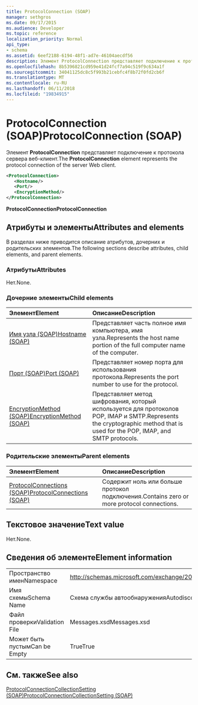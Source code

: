 ```yaml
---
title: ProtocolConnection (SOAP)
manager: sethgros
ms.date: 09/17/2015
ms.audience: Developer
ms.topic: reference
localization_priority: Normal
api_type:
- schema
ms.assetid: 6eef2188-6194-48f1-ad7e-46104aecdf56
description: Элемент ProtocolConnection представляет подключение к протокола сервера веб-клиент.
ms.openlocfilehash: 8b5396821cd959e41d24fcf7a94c519f9c634a1f
ms.sourcegitcommit: 34041125dc8c5f993b21cebfc4f8b72f0fd2cb6f
ms.translationtype: MT
ms.contentlocale: ru-RU
ms.lasthandoff: 06/11/2018
ms.locfileid: "19834915"
---
```

# <a name="protocolconnection-soap"></a><span data-ttu-id="b3814-103">ProtocolConnection (SOAP)</span><span class="sxs-lookup"><span data-stu-id="b3814-103">ProtocolConnection (SOAP)</span></span>

<span data-ttu-id="b3814-104">Элемент **ProtocolConnection** представляет подключение к протокола сервера веб-клиент.</span><span class="sxs-lookup"><span data-stu-id="b3814-104">The **ProtocolConnection** element represents the protocol connection of the server Web client.</span></span> 
  
```XML
<ProtocolConnection>
   <Hostname/>
   <Port/>
   <EncryptionMethod/>
</ProtocolConnection>
```

 <span data-ttu-id="b3814-105">**ProtocolConnection**</span><span class="sxs-lookup"><span data-stu-id="b3814-105">**ProtocolConnection**</span></span>
## <a name="attributes-and-elements"></a><span data-ttu-id="b3814-106">Атрибуты и элементы</span><span class="sxs-lookup"><span data-stu-id="b3814-106">Attributes and elements</span></span>

<span data-ttu-id="b3814-107">В разделах ниже приводится описание атрибутов, дочерних и родительских элементов.</span><span class="sxs-lookup"><span data-stu-id="b3814-107">The following sections describe attributes, child elements, and parent elements.</span></span>
  
### <a name="attributes"></a><span data-ttu-id="b3814-108">Атрибуты</span><span class="sxs-lookup"><span data-stu-id="b3814-108">Attributes</span></span>

<span data-ttu-id="b3814-109">Нет.</span><span class="sxs-lookup"><span data-stu-id="b3814-109">None.</span></span>
  
### <a name="child-elements"></a><span data-ttu-id="b3814-110">Дочерние элементы</span><span class="sxs-lookup"><span data-stu-id="b3814-110">Child elements</span></span>

|<span data-ttu-id="b3814-111">**Элемент**</span><span class="sxs-lookup"><span data-stu-id="b3814-111">**Element**</span></span>|<span data-ttu-id="b3814-112">**Описание**</span><span class="sxs-lookup"><span data-stu-id="b3814-112">**Description**</span></span>|
|:-----|:-----|
|[<span data-ttu-id="b3814-113">Имя узла (SOAP)</span><span class="sxs-lookup"><span data-stu-id="b3814-113">Hostname (SOAP)</span></span>](hostname-soap.md) <br/> |<span data-ttu-id="b3814-114">Представляет часть полное имя компьютера, имя узла.</span><span class="sxs-lookup"><span data-stu-id="b3814-114">Represents the host name portion of the full computer name of the computer.</span></span>  <br/> |
|[<span data-ttu-id="b3814-115">Порт (SOAP)</span><span class="sxs-lookup"><span data-stu-id="b3814-115">Port (SOAP)</span></span>](port-soap.md) <br/> |<span data-ttu-id="b3814-116">Представляет номер порта для использования протокола.</span><span class="sxs-lookup"><span data-stu-id="b3814-116">Represents the port number to use for the protocol.</span></span>  <br/> |
|[<span data-ttu-id="b3814-117">EncryptionMethod (SOAP)</span><span class="sxs-lookup"><span data-stu-id="b3814-117">EncryptionMethod (SOAP)</span></span>](encryptionmethod-soap.md) <br/> |<span data-ttu-id="b3814-118">Представляет метод шифрования, который используется для протоколов POP, IMAP и SMTP.</span><span class="sxs-lookup"><span data-stu-id="b3814-118">Represents the cryptographic method that is used for the POP, IMAP, and SMTP protocols.</span></span>  <br/> |
   
### <a name="parent-elements"></a><span data-ttu-id="b3814-119">Родительские элементы</span><span class="sxs-lookup"><span data-stu-id="b3814-119">Parent elements</span></span>

|<span data-ttu-id="b3814-120">**Элемент**</span><span class="sxs-lookup"><span data-stu-id="b3814-120">**Element**</span></span>|<span data-ttu-id="b3814-121">**Описание**</span><span class="sxs-lookup"><span data-stu-id="b3814-121">**Description**</span></span>|
|:-----|:-----|
|[<span data-ttu-id="b3814-122">ProtocolConnections (SOAP)</span><span class="sxs-lookup"><span data-stu-id="b3814-122">ProtocolConnections (SOAP)</span></span>](protocolconnections-soap.md) <br/> |<span data-ttu-id="b3814-123">Содержит ноль или больше протокол подключения.</span><span class="sxs-lookup"><span data-stu-id="b3814-123">Contains zero or more protocol connections.</span></span>  <br/> |
   
## <a name="text-value"></a><span data-ttu-id="b3814-124">Текстовое значение</span><span class="sxs-lookup"><span data-stu-id="b3814-124">Text value</span></span>

<span data-ttu-id="b3814-125">Нет.</span><span class="sxs-lookup"><span data-stu-id="b3814-125">None.</span></span>
  
## <a name="element-information"></a><span data-ttu-id="b3814-126">Сведения об элементе</span><span class="sxs-lookup"><span data-stu-id="b3814-126">Element information</span></span>

|||
|:-----|:-----|
|<span data-ttu-id="b3814-127">Пространство имен</span><span class="sxs-lookup"><span data-stu-id="b3814-127">Namespace</span></span>  <br/> |http://schemas.microsoft.com/exchange/2010/Autodiscover  <br/> |
|<span data-ttu-id="b3814-128">Имя схемы</span><span class="sxs-lookup"><span data-stu-id="b3814-128">Schema Name</span></span>  <br/> |<span data-ttu-id="b3814-129">Схема службы автообнаружения</span><span class="sxs-lookup"><span data-stu-id="b3814-129">Autodiscover schema</span></span>  <br/> |
|<span data-ttu-id="b3814-130">Файл проверки</span><span class="sxs-lookup"><span data-stu-id="b3814-130">Validation File</span></span>  <br/> |<span data-ttu-id="b3814-131">Messages.xsd</span><span class="sxs-lookup"><span data-stu-id="b3814-131">Messages.xsd</span></span>  <br/> |
|<span data-ttu-id="b3814-132">Может быть пустым</span><span class="sxs-lookup"><span data-stu-id="b3814-132">Can be Empty</span></span>  <br/> |<span data-ttu-id="b3814-133">True</span><span class="sxs-lookup"><span data-stu-id="b3814-133">True</span></span>  <br/> |
   
## <a name="see-also"></a><span data-ttu-id="b3814-134">См. также</span><span class="sxs-lookup"><span data-stu-id="b3814-134">See also</span></span>



[<span data-ttu-id="b3814-135">ProtocolConnectionCollectionSetting (SOAP)</span><span class="sxs-lookup"><span data-stu-id="b3814-135">ProtocolConnectionCollectionSetting (SOAP)</span></span>](protocolconnectioncollectionsetting-soap.md)

